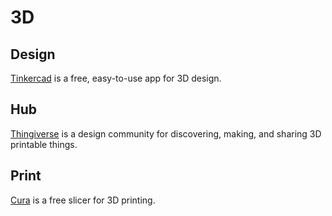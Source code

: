 # 3D

## Design

[Tinkercad](https://www.tinkercad.com/) is a free, easy-to-use app for 3D design.

## Hub

[Thingiverse](https://www.thingiverse.com/) is a design community for discovering, making, and sharing 3D printable things.

## Print

[Cura](https://ultimaker.com/software/ultimaker-cura) is a free slicer for 3D printing.
